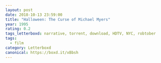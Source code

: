```yaml
---
layout: post 
date: 2018-10-13 23:59:00
title: "Halloween: The Curse of Michael Myers"
year: 1995
rating: 0.2
tags_letterboxd: narrative, torrent, download, HDTV, NYC, robtober
tags:
  - film
category: Letterboxd
canonical: https://boxd.it/xBbsh
---
```

